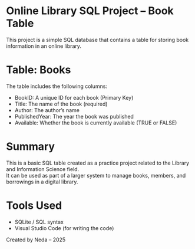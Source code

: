 # Online Library SQL Project – Book Table

This project is a simple SQL database that contains a table for storing book information in an online library.

# Table: Books

The table includes the following columns:

- BookID: A unique ID for each book (Primary Key)
- Title: The name of the book (required)
- Author: The author’s name
- PublishedYear: The year the book was published
- Available: Whether the book is currently available (TRUE or FALSE)

# Summary

This is a basic SQL table created as a practice project related to the Library and Information Science field.  
It can be used as part of a larger system to manage books, members, and borrowings in a digital library.

# Tools Used

- SQLite / SQL syntax
- Visual Studio Code (for writing the code)

Created by Neda – 2025